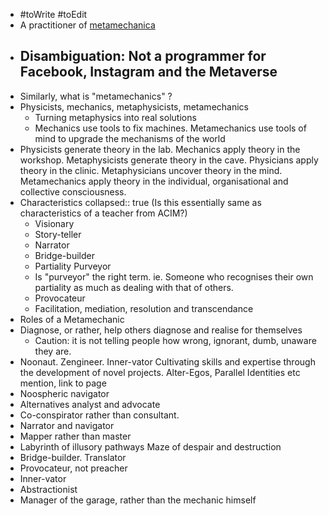 - #toWrite #toEdit
- A practitioner of [metamechanica]([[Metamechanica]])
- Disambiguation: Not a programmer for Facebook, Instagram and the Metaverse
	-
- Similarly, what is "metamechanics" ?
- Physicists, mechanics, metaphysicists, metamechanics
	- Turning metaphysics into real solutions
	- Mechanics use tools to fix machines. Metamechanics use tools of mind to upgrade the mechanisms of the world
- Physicists generate theory in the lab. Mechanics apply theory in the workshop. Metaphysicists generate theory in the cave. Physicians apply theory in the clinic. Metaphysicians uncover theory in the mind. Metamechanics apply theory in the individual, organisational and collective consciousness.
- Characteristics
  collapsed:: true
  (Is this essentially same as characteristics of a teacher from ACIM?)
	- Visionary
	- Story-teller
	- Narrator
	- Bridge-builder
	- Partiality Purveyor
	- Is "purveyor" the right term. ie. Someone who recognises their own partiality as much as dealing with that of others.
	- Provocateur
	- Facilitation, mediation, resolution and transcendance
- Roles of a Metamechanic
- Diagnose, or rather, help others diagnose and realise for themselves
	- Caution: it is not telling people how wrong, ignorant, dumb, unaware they are.
- Noonaut. Zengineer. Inner-vator Cultivating skills and expertise through the development of novel projects.  Alter-Egos, Parallel Identities etc mention, link to page
- Noospheric navigator
- Alternatives analyst and advocate
- Co-conspirator rather than consultant.
- Narrator and navigator
- Mapper rather than master
- Labyrinth of illusory pathways Maze of despair and destruction
- Bridge-builder. Translator
- Provocateur, not preacher
- Inner-vator
- Abstractionist
- Manager of the garage, rather than the mechanic himself